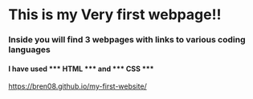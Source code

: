# This is my Very first webpage!!

### Inside you will find 3 webpages with links to various coding languages
 
#### I have used *** HTML *** and *** CSS *** 

https://bren08.github.io/my-first-website/
